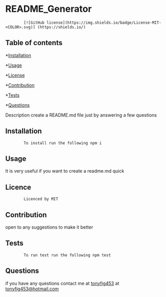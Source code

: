 # README_Generator 
            [![GitHub license](https://img.shields.io/badge/License-MIT-<COLOR>.svg)] (https://shields.io/)
            
## Table of contents

*[Installation](#installation)

*[Usage](#Usage)

*[License](#Licence)

*[Contribution](#Contribution)

*[Tests](#Tests)

*[Questions](#Questions)
            
 Description 
create a README.md file just by answering a few questions
            
## Installation 


            To install run the following npm i


            
## Usage 

It is very useful if you want to create a readme.md quick


            
## Licence 


            Licenced by MIT


            
## Contribution 
open to any suggestions to make it better
            
## Tests 


            To run test run the following npm test
            
## Questions 

if you have any questions contact me at [tonyfig453](https://github.com/tonyfig453/README_Generator) at tonyfig453@hotmail.com 
